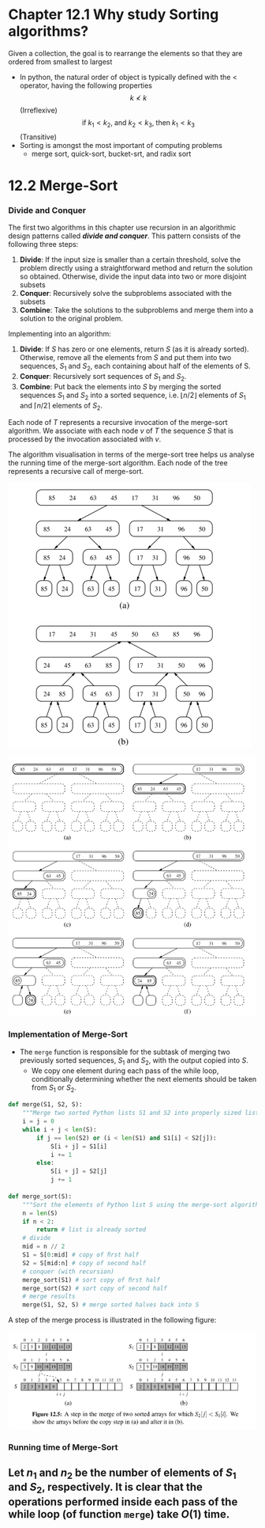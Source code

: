 # Chapter 12.1 Why study Sorting algorithms?
Given a collection, the goal is to rearrange the elements so that they are ordered from smallest to largest
- In python, the natural order of object is typically defined with the $<$ operator, having the following properties
$$k \nless k$$ (Irreflexive)
$$ \text{if} \; k_{1} < k_{2}, \; \text{and} \; k_{2} < k_{3}, \; \text{then} \; k_{1} < k_{3} $$ (Transitive)
- Sorting is amongst the most important of computing problems
  - merge sort, quick-sort, bucket-srt, and radix sort
  
# 12.2 Merge-Sort
### Divide and Conquer
The first two algorithms in this chapter use recursion in an algorithmic design patterns called ***divide and conquer***. This pattern consists of the following three steps:
1. **Divide**: If the input size is smaller than a certain threshold, solve the problem directly using a straightforward method and return the solution so obtained. Otherwise, divide the input data into two or more disjoint subsets
2. **Conquer**: Recursively solve the subproblems associated with the subsets
3. **Combine**: Take the solutions to the subproblems and merge them into a solution to the original problem.

Implementing into an algorithm:
1. **Divide**: If $S$ has zero or one elements, return $S$ (as it is already sorted). Otherwise, remove all the elements from $S$ and put them into two sequences, $S_{1}$ and $S_{2}$, each containing about half of the elements of S.
2. **Conquer**: Recursively sort sequences of $S_{1}$ and $S_{2}$.
3. **Combine**: Put back the elements into $S$ by merging the sorted sequences $S_{1}$ and $S_{2}$ into a sorted sequence, i.e. $\lfloor n/2 \rfloor$ elements of $S_{1}$ and $\lceil n/2 \rceil$ elements of $S_{2}$.

Each node of $T$ represents a recursive invocation of the merge-sort algorithm. We associate with each node $v$ of $T$ the sequence $S$ that is processed by the invocation associated with $v$.

The algorithm visualisation in terms of the merge-sort tree helps us analyse the running time of the merge-sort algorithm. Each node of the tree represents a recursive call of merge-sort.

![Alt text](assets/IMG9.png)

![Alt text](assets/IMG10.png)

### Implementation of Merge-Sort
- The ``merge`` function is responsible for the subtask of merging two previously sorted sequences, $S_{1}$ and $S_{2}$, with the output copied into $S$. 
  - We copy one element during each pass of the while loop, conditionally determining whether the next elements should be taken from $S_{1}$ or $S_{2}$.

```python
def merge(S1, S2, S):
    """Merge two sorted Python lists S1 and S2 into properly sized list S"""
    i = j = 0
    while i + j < len(S):
        if j == len(S2) or (i < len(S1) and S1[i] < S2[j]):
            S[i + j] = S1[i]
            i += 1
        else:
            S[i + j] = S2[j]
            j += 1

def merge_sort(S):
    """Sort the elements of Python list S using the merge-sort algorithm."""
    n = len(S)
    if n < 2:
        return # list is already sorted
    # divide
    mid = n // 2
    S1 = S[0:mid] # copy of ﬁrst half
    S2 = S[mid:n] # copy of second half
    # conquer (with recursion)
    merge_sort(S1) # sort copy of ﬁrst half
    merge_sort(S2) # sort copy of second half
    # merge results
    merge(S1, S2, S) # merge sorted halves back into S
```
A step of the merge process is illustrated in the following figure:

![Alt text](assets/IMG11.png)

### Running time of Merge-Sort
Let $n_{1}$ and $n_{2}$ be the number of elements of $S_{1}$ and $S_{2}$, respectively. It is clear that the operations performed inside each pass of the while loop (of function ``merge``) take $O(1)$ time.
  - 